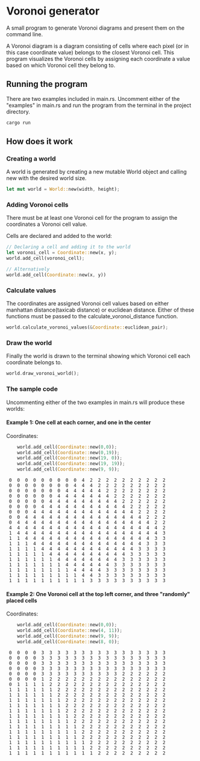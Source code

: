 # Voronoi generator

A small program to generate Voronoi diagrams and present them on the command line.

A Voronoi diagram is a diagram consisting of cells where each pixel (or in this case coordinate value) belongs to the closest Voronoi cell. This program visualizes the Voronoi cells by assigning each coordinate a value based on which Voronoi cell they belong to.

## Running the program

There are two examples included in main.rs. Uncomment either of the "examples" in main.rs and run the program from the terminal in the project directory.

``` bash
cargo run
```

## How does it work

### Creating a world

A world is generated by creating a new mutable World object and calling new with the desired world size.

``` rust
let mut world = World::new(width, height);
```

### Adding Voronoi cells

There must be at least one Voronoi cell for the program to assign the coordinates a Voronoi cell value.

Cells are declared and added to the world:

``` rust
// Declaring a cell and adding it to the world
let voronoi_cell = Coordinate::new(x, y);
world.add_cell(voronoi_cell);

// Alternatively
world.add_cell(Coordinate::new(x, y))
```

### Calculate values

The coordinates are assigned Voronoi cell values based on either manhattan distance(taxicab distance) or euclidean distance. Either of these functions must be passed to the calculate_voronoi_distance function.

```rust
world.calculate_voronoi_values(&Coordinate::euclidean_pair);
```

### Draw the world

Finally the world is drawn to the terminal showing which Voronoi cell each coordinate belongs to.

```rust
world.draw_voronoi_world();
```

### The sample code

Uncommenting either of the two examples in main.rs will produce these worlds:

#### Example 1: One cell at each corner, and one in the center

Coordinates: 

``` rust
    world.add_cell(Coordinate::new(0,0));
    world.add_cell(Coordinate::new(0,19));
    world.add_cell(Coordinate::new(19, 0));
    world.add_cell(Coordinate::new(19, 19));
    world.add_cell(Coordinate::new(9, 9));
```

```text
 0  0  0  0  0  0  0  0  0  4  2  2  2  2  2  2  2  2  2  2 
 0  0  0  0  0  0  0  0  4  4  4  2  2  2  2  2  2  2  2  2
 0  0  0  0  0  0  0  4  4  4  4  4  2  2  2  2  2  2  2  2
 0  0  0  0  0  0  4  4  4  4  4  4  4  2  2  2  2  2  2  2
 0  0  0  0  0  4  4  4  4  4  4  4  4  4  2  2  2  2  2  2
 0  0  0  0  4  4  4  4  4  4  4  4  4  4  4  2  2  2  2  2
 0  0  0  4  4  4  4  4  4  4  4  4  4  4  4  4  2  2  2  2
 0  0  4  4  4  4  4  4  4  4  4  4  4  4  4  4  4  2  2  2
 0  4  4  4  4  4  4  4  4  4  4  4  4  4  4  4  4  4  2  2
 4  4  4  4  4  4  4  4  4  4  4  4  4  4  4  4  4  4  4  2
 1  4  4  4  4  4  4  4  4  4  4  4  4  4  4  4  4  4  4  3
 1  1  4  4  4  4  4  4  4  4  4  4  4  4  4  4  4  4  3  3
 1  1  1  4  4  4  4  4  4  4  4  4  4  4  4  4  4  3  3  3
 1  1  1  1  4  4  4  4  4  4  4  4  4  4  4  4  3  3  3  3
 1  1  1  1  1  4  4  4  4  4  4  4  4  4  4  3  3  3  3  3
 1  1  1  1  1  1  4  4  4  4  4  4  4  4  3  3  3  3  3  3
 1  1  1  1  1  1  1  4  4  4  4  4  4  3  3  3  3  3  3  3
 1  1  1  1  1  1  1  1  4  4  4  4  3  3  3  3  3  3  3  3
 1  1  1  1  1  1  1  1  1  4  4  3  3  3  3  3  3  3  3  3
 1  1  1  1  1  1  1  1  1  1  3  3  3  3  3  3  3  3  3  3
```

#### Example 2: One Voronoi cell at the top left corner, and three "randomly" placed cells

Coordinates:

``` rust
    world.add_cell(Coordinate::new(0,0));
    world.add_cell(Coordinate::new(4, 11));
    world.add_cell(Coordinate::new(9, 9));
    world.add_cell(Coordinate::new(8, 0));
```

```text
 0  0  0  0  3  3  3  3  3  3  3  3  3  3  3  3  3  3  3  3
 0  0  0  0  3  3  3  3  3  3  3  3  3  3  3  3  3  3  3  3
 0  0  0  0  3  3  3  3  3  3  3  3  3  3  3  3  3  3  3  3 
 0  0  0  0  3  3  3  3  3  3  3  3  3  3  3  3  3  3  3  3
 0  0  0  0  3  3  3  3  3  3  3  3  3  3  2  2  2  2  2  2
 0  0  0  0  1  2  2  2  2  2  2  2  2  2  2  2  2  2  2  2
 0  1  1  1  1  2  2  2  2  2  2  2  2  2  2  2  2  2  2  2
 1  1  1  1  1  1  2  2  2  2  2  2  2  2  2  2  2  2  2  2
 1  1  1  1  1  1  2  2  2  2  2  2  2  2  2  2  2  2  2  2
 1  1  1  1  1  1  1  2  2  2  2  2  2  2  2  2  2  2  2  2
 1  1  1  1  1  1  1  2  2  2  2  2  2  2  2  2  2  2  2  2
 1  1  1  1  1  1  1  2  2  2  2  2  2  2  2  2  2  2  2  2
 1  1  1  1  1  1  1  1  2  2  2  2  2  2  2  2  2  2  2  2
 1  1  1  1  1  1  1  1  2  2  2  2  2  2  2  2  2  2  2  2
 1  1  1  1  1  1  1  1  1  2  2  2  2  2  2  2  2  2  2  2
 1  1  1  1  1  1  1  1  1  2  2  2  2  2  2  2  2  2  2  2
 1  1  1  1  1  1  1  1  1  2  2  2  2  2  2  2  2  2  2  2
 1  1  1  1  1  1  1  1  1  1  2  2  2  2  2  2  2  2  2  2
 1  1  1  1  1  1  1  1  1  1  2  2  2  2  2  2  2  2  2  2
 1  1  1  1  1  1  1  1  1  1  1  2  2  2  2  2  2  2  2  2
 ```
